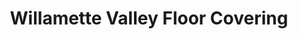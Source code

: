 ---
title: "Willamette Valley Floor Covering"
url: /salem/willamette-valley-floor-covering/
shop: carpet
---